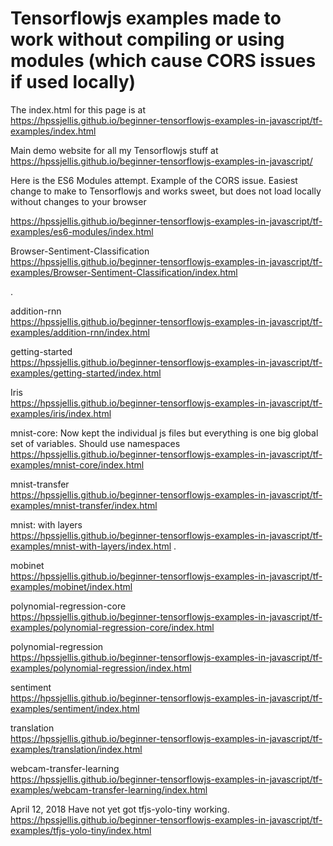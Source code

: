 

# Tensorflowjs examples made to work without compiling or using modules (which cause CORS issues if used locally)



The index.html for this page is at  
https://hpssjellis.github.io/beginner-tensorflowjs-examples-in-javascript/tf-examples/index.html




Main demo website for all my Tensorflowjs stuff at  
https://hpssjellis.github.io/beginner-tensorflowjs-examples-in-javascript/




Here is the ES6 Modules attempt. Example of the CORS issue. Easiest change to make to Tensorflowjs and works sweet, but does not load locally without changes to your browser

https://hpssjellis.github.io/beginner-tensorflowjs-examples-in-javascript/tf-examples/es6-modules/index.html



Browser-Sentiment-Classification  
https://hpssjellis.github.io/beginner-tensorflowjs-examples-in-javascript/tf-examples/Browser-Sentiment-Classification/index.html

.

addition-rnn  
https://hpssjellis.github.io/beginner-tensorflowjs-examples-in-javascript/tf-examples/addition-rnn/index.html

getting-started  
https://hpssjellis.github.io/beginner-tensorflowjs-examples-in-javascript/tf-examples/getting-started/index.html

Iris  
https://hpssjellis.github.io/beginner-tensorflowjs-examples-in-javascript/tf-examples/iris/index.html


mnist-core: Now kept the individual js files but everything is one big global set of variables. Should use namespaces  
https://hpssjellis.github.io/beginner-tensorflowjs-examples-in-javascript/tf-examples/mnist-core/index.html



mnist-transfer  
https://hpssjellis.github.io/beginner-tensorflowjs-examples-in-javascript/tf-examples/mnist-transfer/index.html




mnist: with layers  
https://hpssjellis.github.io/beginner-tensorflowjs-examples-in-javascript/tf-examples/mnist-with-layers/index.html
.

mobinet  
https://hpssjellis.github.io/beginner-tensorflowjs-examples-in-javascript/tf-examples/mobinet/index.html






polynomial-regression-core  
https://hpssjellis.github.io/beginner-tensorflowjs-examples-in-javascript/tf-examples/polynomial-regression-core/index.html

polynomial-regression  
https://hpssjellis.github.io/beginner-tensorflowjs-examples-in-javascript/tf-examples/polynomial-regression/index.html


sentiment  
https://hpssjellis.github.io/beginner-tensorflowjs-examples-in-javascript/tf-examples/sentiment/index.html


translation  
https://hpssjellis.github.io/beginner-tensorflowjs-examples-in-javascript/tf-examples/translation/index.html


webcam-transfer-learning  
https://hpssjellis.github.io/beginner-tensorflowjs-examples-in-javascript/tf-examples/webcam-transfer-learning/index.html





April 12, 2018 Have not yet got tfjs-yolo-tiny working.  
https://hpssjellis.github.io/beginner-tensorflowjs-examples-in-javascript/tf-examples/tfjs-yolo-tiny/index.html






